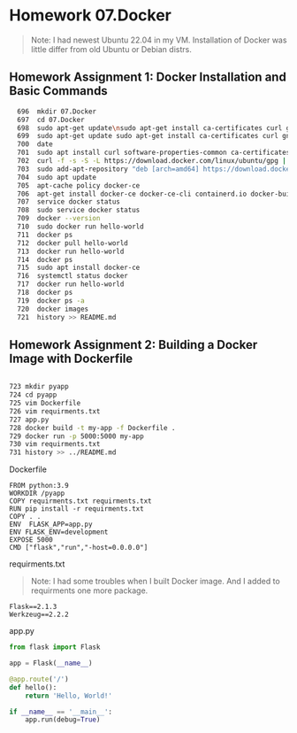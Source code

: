 # Homework 07.Docker

>Note: I had newest Ubuntu 22.04 in my VM. Installation of Docker was little differ from old Ubuntu or  Debian distrs.  

## Homework Assignment 1: Docker Installation and Basic Commands

```bash
  696  mkdir 07.Docker
  697  cd 07.Docker
  698  sudo apt-get update\nsudo apt-get install ca-certificates curl gnupg\nsudo install -m 0755 -d /etc/apt/keyrings\ncurl -fsSL https://download.docker.com/linux/debian/gpg | sudo gpg --dearmor -o /etc/apt/keyrings/docker.gpg\nsudo chmod a+r /etc/apt/keyrings/docker.gpg\n\n# Add the repository to Apt sources:\necho \\n  "deb [arch="$(dpkg --print-architecture)" signed-by=/etc/apt/keyrings/docker.gpg] https://download.docker.com/linux/debian \\n  "$(. /etc/os-release && echo "$VERSION_CODENAME")" stable" | \\n  sudo tee /etc/apt/sources.list.d/docker.list > /dev/null\nsudo apt-get update
  699  sudo apt-get update sudo apt-get install ca-certificates curl gnupg sudo install -m 0755 -d /etc/apt/keyrings curl -fsSL https://download.docker.com/linux/ubuntu/gpg | sudo gpg --dearmor -o /etc/apt/keyrings/docker.gpg sudo chmod a+r /etc/apt/keyrings/docker.gpg
  700  date
  701  sudo apt install curl software-properties-common ca-certificates apt-transport-https -y
  702  curl -f -s -S -L https://download.docker.com/linux/ubuntu/gpg | sudo apt-key add -
  703  sudo add-apt-repository "deb [arch=amd64] https://download.docker.com/linux/ubuntu jammy stable"
  704  sudo apt update
  705  apt-cache policy docker-ce
  706  apt-get install docker-ce docker-ce-cli containerd.io docker-buildx-plugin docker-compose-plugin
  707  service docker status
  708  sudo service docker status
  709  docker --version
  710  sudo docker run hello-world
  711  docker ps
  712  docker pull hello-world
  713  docker run hello-world
  714  docker ps
  715  sudo apt install docker-ce
  716  systemctl status docker
  717  docker run hello-world
  718  docker ps
  719  docker ps -a
  720  docker images
  721  history >> README.md
```

## Homework Assignment 2: Building a Docker Image with Dockerfile

```bash

723 mkdir pyapp
724 cd pyapp
725 vim Dockerfile
726 vim requirments.txt
727 app.py
728 docker build -t my-app -f Dockerfile .
729 docker run -p 5000:5000 my-app
730 vim requirments.txt
731 history >> ../README.md
```
Dockerfile
```DOCKER
FROM python:3.9
WORKDIR /pyapp
COPY requirments.txt requirments.txt
RUN pip install -r requirments.txt
COPY . .
ENV  FLASK_APP=app.py
ENV FLASK_ENV=development
EXPOSE 5000
CMD ["flask","run","-host=0.0.0.0"]
```
requirments.txt
>Note: I had some troubles when I built Docker image. And I added to requirments one more package.
```
Flask==2.1.3
Werkzeug==2.2.2
```
app.py
```Python
from flask import Flask

app = Flask(__name__)

@app.route('/')
def hello():
    return 'Hello, World!'

if __name__ == '__main__':
    app.run(debug=True)
```
